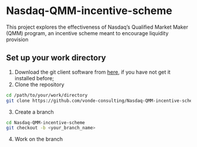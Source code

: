 # Nasdaq-QMM-incentive-scheme
This project explores the effectiveness of Nasdaq’s Qualified Market Maker (QMM) program, an incentive scheme meant to encourage liquidity provision

## Set up your work directory
1. Download the git client software from [here](https://git-scm.com/downloads), if you have not get it installed before;
2. Clone the repository
```bash
cd /path/to/your/work/directory
git clone https://github.com/vonde-consulting/Nasdaq-QMM-incentive-scheme.git
```
3. Create a branch
```bash
cd Nasdaq-QMM-incentive-scheme
git checkout -b <your_branch_name>
```
4. Work on the branch

